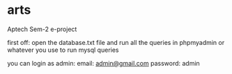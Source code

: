 # arts
 Aptech Sem-2 e-project

first off:
open the database.txt file
and run all the queries in phpmyadmin or whatever you use to run mysql queries

you can login as admin:
email: admin@gmail.com
password: admin
